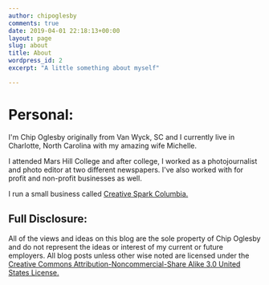 ```yaml
---
author: chipoglesby
comments: true
date: 2019-04-01 22:18:13+00:00
layout: page
slug: about
title: About
wordpress_id: 2
excerpt: "A little something about myself"

---
```

# Personal:

I'm Chip Oglesby originally from Van Wyck, SC and I currently live in
Charlotte, North Carolina with my amazing wife Michelle.

I attended Mars Hill College and after college, I worked as a
photojournalist and photo editor at two different newspapers. I've also worked
with for profit and non-profit businesses as well.

I run a small business called 
[Creative Spark Columbia.](http://www.creativesparkcolumbia.com/)

## Full Disclosure:

All of the views and ideas on this blog are the sole property of
Chip Oglesby and do not represent the ideas or interest of my current or
future employers. All blog posts unless other wise noted are licensed under
the
[Creative Commons Attribution-Noncommercial-Share Alike 3.0 United States License.](http://creativecommons.org/licenses/by-nc-sa/3.0/us/)
